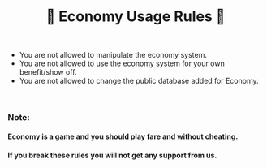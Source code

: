 <h1 align="center">🌸 Economy Usage Rules 🌸
</h1>

<br>

- You are not allowed to manipulate the economy system.
- You are not allowed to use the economy system for your own benefit/show off.
- You are not allowed to change the public database added for Economy.

<br>

### Note:
#### Economy is a game and you should play fare and without cheating.
#### If you break these rules you will not get any support from us.